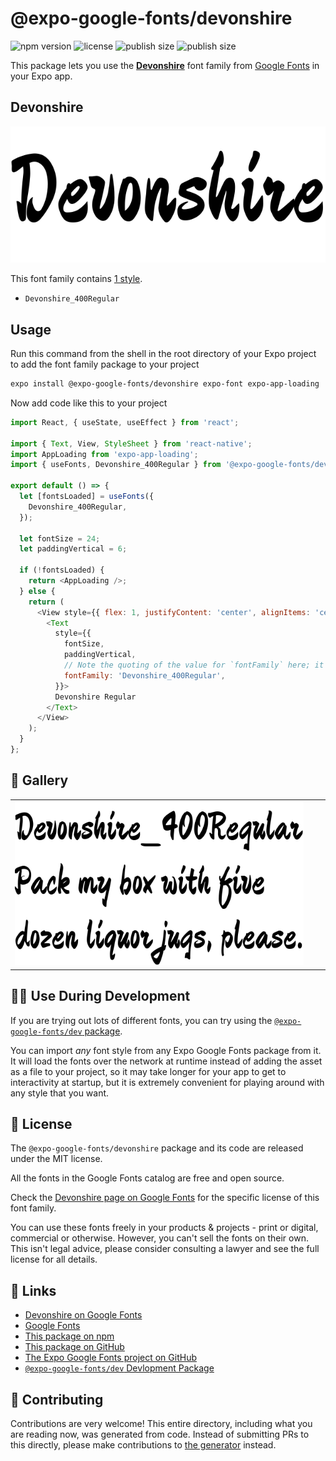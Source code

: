 # @expo-google-fonts/devonshire

![npm version](https://flat.badgen.net/npm/v/@expo-google-fonts/devonshire)
![license](https://flat.badgen.net/github/license/expo/google-fonts)
![publish size](https://flat.badgen.net/packagephobia/install/@expo-google-fonts/devonshire)
![publish size](https://flat.badgen.net/packagephobia/publish/@expo-google-fonts/devonshire)

This package lets you use the [**Devonshire**](https://fonts.google.com/specimen/Devonshire) font family from [Google Fonts](https://fonts.google.com/) in your Expo app.

## Devonshire

![Devonshire](./font-family.png)

This font family contains [1 style](#-gallery).

- `Devonshire_400Regular`

## Usage

Run this command from the shell in the root directory of your Expo project to add the font family package to your project
```sh
expo install @expo-google-fonts/devonshire expo-font expo-app-loading
```

Now add code like this to your project
```js
import React, { useState, useEffect } from 'react';

import { Text, View, StyleSheet } from 'react-native';
import AppLoading from 'expo-app-loading';
import { useFonts, Devonshire_400Regular } from '@expo-google-fonts/devonshire';

export default () => {
  let [fontsLoaded] = useFonts({
    Devonshire_400Regular,
  });

  let fontSize = 24;
  let paddingVertical = 6;

  if (!fontsLoaded) {
    return <AppLoading />;
  } else {
    return (
      <View style={{ flex: 1, justifyContent: 'center', alignItems: 'center' }}>
        <Text
          style={{
            fontSize,
            paddingVertical,
            // Note the quoting of the value for `fontFamily` here; it expects a string!
            fontFamily: 'Devonshire_400Regular',
          }}>
          Devonshire Regular
        </Text>
      </View>
    );
  }
};

```

## 🔡 Gallery


||||
|-|-|-|
|![Devonshire_400Regular](./Devonshire_400Regular.ttf.png)||||


## 👩‍💻 Use During Development

If you are trying out lots of different fonts, you can try using the [`@expo-google-fonts/dev` package](https://github.com/expo/google-fonts/tree/master/font-packages/dev#readme).

You can import *any* font style from any Expo Google Fonts package from it. It will load the fonts
over the network at runtime instead of adding the asset as a file to your project, so it may take longer
for your app to get to interactivity at startup, but it is extremely convenient
for playing around with any style that you want.

## 📖 License

The `@expo-google-fonts/devonshire` package and its code are released under the MIT license.

All the fonts in the Google Fonts catalog are free and open source.

Check the [Devonshire page on Google Fonts](https://fonts.google.com/specimen/Devonshire) for the specific license of this font family.

You can use these fonts freely in your products & projects - print or digital, commercial or otherwise. However, you can't sell the fonts on their own. This isn't legal advice, please consider consulting a lawyer and see the full license for all details.

## 🔗 Links

- [Devonshire on Google Fonts](https://fonts.google.com/specimen/Devonshire)
- [Google Fonts](https://fonts.google.com/)
- [This package on npm](https://www.npmjs.com/package/@expo-google-fonts/devonshire)
- [This package on GitHub](https://github.com/expo/google-fonts/tree/master/font-packages/devonshire)
- [The Expo Google Fonts project on GitHub](https://github.com/expo/google-fonts)
- [`@expo-google-fonts/dev` Devlopment Package](https://github.com/expo/google-fonts/tree/master/font-packages/dev)

## 🤝 Contributing

Contributions are very welcome! This entire directory, including what you are reading now, was generated from code. Instead of submitting PRs to this directly, please make contributions to [the generator](https://github.com/expo/google-fonts/tree/master/packages/generator) instead.
